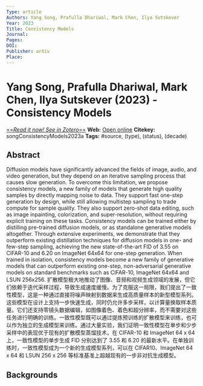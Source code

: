 ```yaml
---
Type: article
Authors: Yang Song, Prafulla Dhariwal, Mark Chen, Ilya Sutskever
Year: 2023
Title: Consistency Models
Journal: 
Pages: 
DOI: 
Publisher: arXiv
Place: 
---
```


# Yang Song, Prafulla Dhariwal, Mark Chen, Ilya Sutskever (2023) - Consistency Models
[==*Read it now! See in Zotero*==](zotero://select/items/@songConsistencyModels2023a)
**Web:** [Open online](http://arxiv.org/abs/2303.01469)
**Citekey:** songConsistencyModels2023a
**Tags:** #source, (type), (status), (decade)

## Abstract

Diffusion models have significantly advanced the fields of image, audio, and video generation, but they depend on an iterative sampling process that causes slow generation. To overcome this limitation, we propose consistency models, a new family of models that generate high quality samples by directly mapping noise to data. They support fast one-step generation by design, while still allowing multistep sampling to trade compute for sample quality. They also support zero-shot data editing, such as image inpainting, colorization, and super-resolution, without requiring explicit training on these tasks. Consistency models can be trained either by distilling pre-trained diffusion models, or as standalone generative models altogether. Through extensive experiments, we demonstrate that they outperform existing distillation techniques for diffusion models in one- and few-step sampling, achieving the new state-of-the-art FID of 3.55 on CIFAR-10 and 6.20 on ImageNet 64x64 for one-step generation. When trained in isolation, consistency models become a new family of generative models that can outperform existing one-step, non-adversarial generative models on standard benchmarks such as CIFAR-10, ImageNet 64x64 and LSUN 256x256.
扩散模型极大地推动了图像、音频和视频生成领域的发展，但它们依赖于迭代采样过程，导致生成速度缓慢。为了克服这一局限，我们提出了一致性模型，这是一种通过直接将噪声映射到数据来生成高质量样本的新型模型系列。这些模型在设计上支持一步快速生成，同时仍允许多步采样，以计算量换取样本质量。它们还支持零镜头数据编辑，如图像着色、着色和超分辨率，而不需要对这些任务进行明确的训练。一致性模型既可以通过提炼预训练的扩散模型来训练，也可以作为独立的生成模型来训练。通过大量实验，我们证明一致性模型在单步和少步采样中的表现优于现有的扩散模型蒸馏技术，在 CIFAR-10 和 ImageNet 64 x 64 上，一致性模型的单步生成 FID 分别达到了 3.55 和 6.20 的最新水平。在单独训练时，一致性模型成为一个新的生成模型系列，可以在 CIFAR10、ImageNet 64 x 64 和 LSUN 256 x 256 等标准基准上超越现有的一步非对抗生成模型。
## Backgrounds

